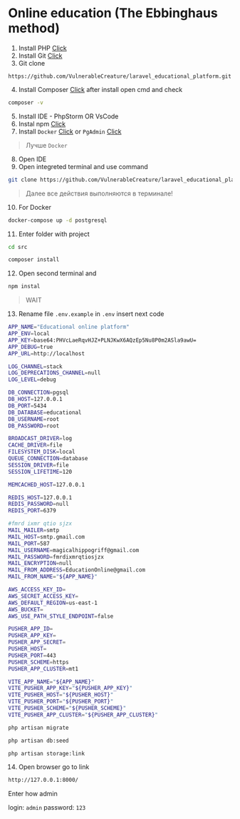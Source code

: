 # Online education (The Ebbinghaus method)

1. Install PHP [Click](https://www.php.net/downloads)
2. Install Git [Click](https://git-scm.com/downloads)
3. Git clone
```bach
https://github.com/VulnerableCreature/laravel_educational_platform.git
```
4. Install Composer [Click](https://getcomposer.org/Composer-Setup.exe)
   after install open cmd and check
```bash
composer -v
```
5. Install IDE - PhpStorm OR VsCode
6. Instal npm [Click](https://nodejs.org/en/download)
7. Install `Docker` [Click](https://www.docker.com/products/docker-desktop/) or `PgAdmin` [Click](https://www.pgadmin.org/download/pgadmin-4-windows/)

> Лучше `Docker`

8. Open IDE
9. Open integreted terminal and use command
```bash
git clone https://github.com/VulnerableCreature/laravel_educational_platform.git
```
> Далее все действия выполняются в терминале!

10. For Docker
```bash
docker-compose up -d postgresql
```

11. Enter folder with project
```bash
cd src
```
```bash
composer install
```
12. Open second terminal and
```bash
npm instal
```

> WAIT

13. Rename file `.env.example` in `.env`
    insert next code
```bash
APP_NAME="Educational online platform"
APP_ENV=local
APP_KEY=base64:PHVcLaeRqvHJZ+PLNJKwX6AQzEp5Nu8P0m2ASla9awU=
APP_DEBUG=true
APP_URL=http://localhost

LOG_CHANNEL=stack
LOG_DEPRECATIONS_CHANNEL=null
LOG_LEVEL=debug

DB_CONNECTION=pgsql
DB_HOST=127.0.0.1
DB_PORT=5434
DB_DATABASE=educational
DB_USERNAME=root
DB_PASSWORD=root

BROADCAST_DRIVER=log
CACHE_DRIVER=file
FILESYSTEM_DISK=local
QUEUE_CONNECTION=database
SESSION_DRIVER=file
SESSION_LIFETIME=120

MEMCACHED_HOST=127.0.0.1

REDIS_HOST=127.0.0.1
REDIS_PASSWORD=null
REDIS_PORT=6379

#fmrd ixmr qtio sjzx
MAIL_MAILER=smtp
MAIL_HOST=smtp.gmail.com
MAIL_PORT=587
MAIL_USERNAME=magicalhippogriff@gmail.com
MAIL_PASSWORD=fmrdixmrqtiosjzx
MAIL_ENCRYPTION=null
MAIL_FROM_ADDRESS=EducationOnline@gmail.com
MAIL_FROM_NAME="${APP_NAME}"

AWS_ACCESS_KEY_ID=
AWS_SECRET_ACCESS_KEY=
AWS_DEFAULT_REGION=us-east-1
AWS_BUCKET=
AWS_USE_PATH_STYLE_ENDPOINT=false

PUSHER_APP_ID=
PUSHER_APP_KEY=
PUSHER_APP_SECRET=
PUSHER_HOST=
PUSHER_PORT=443
PUSHER_SCHEME=https
PUSHER_APP_CLUSTER=mt1

VITE_APP_NAME="${APP_NAME}"
VITE_PUSHER_APP_KEY="${PUSHER_APP_KEY}"
VITE_PUSHER_HOST="${PUSHER_HOST}"
VITE_PUSHER_PORT="${PUSHER_PORT}"
VITE_PUSHER_SCHEME="${PUSHER_SCHEME}"
VITE_PUSHER_APP_CLUSTER="${PUSHER_APP_CLUSTER}"
```

```bash
php artisan migrate
```

```bash
php artisan db:seed
```

```bash
php artisan storage:link
```

14. Open browser go to link
```bash
http://127.0.0.1:8000/
```

Enter how admin

login: `admin`
password: `123`